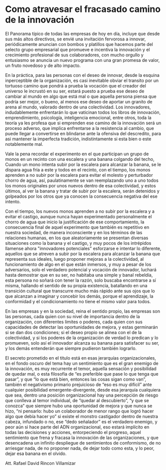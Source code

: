 # Como atravesar el fracasado camino de la innovación

El Panorama típico de todas las empresas de hoy en día, incluye que desde sus más altos directivos, se envié una invitación fervorosa a innovar, periódicamente anuncian con bombos y platillos que hacemos parte del selecto grupo empresarial que promueve e incentiva la innovación y el crecimiento profesional de sus colaboradores, con mucho orgullo y entusiasmo se anuncia un nuevo programa con una gran promesa de valor, un fruto novedoso y de alto impacto. 

En la práctica, para las personas con el deseo de innovar, desde la esquina inperceptible de la organización, es casi inevitable obviar el transito por un tortuoso camino que pondrá a prueba la vocación que el creador del universo le incrustó en su ser, estará puesto a prueba ese deseo de cambiar al mundo en algo que está mal o que aquella persona piensa que podría ser mejor, o bueno, al menos ese deseo de aportar un granito de arena al mundo, valorado dentro de una colectividad. Los innovadores, indudablemente enfrentarán lo que vaticinan todos los libros de innovación, emprendimiento, psicología, inteligencia emocional, entre otros, toda la teoría ya les profesa que si emprenden ese camino de la innovación será un proceso adverso, que implica enfrentarse a la resistencia al cambio, que puede llegar a convertirse en blindarse ante la ofensiva del descredito, para asi mantener la imperfecta tradición, indistintamente si esta bien o este notablemente mal. 

Vale la pena recordar el experimento en el que participan un grupo de monos en un recinto con una escalera y una banana colgando del techo, Cuando un mono intenta subir por la escalera para alcanzar la banana, se le dispara agua fría a este y todos en el recinto, con el tiempo, los monos aprenden a no subir por la escalera para evitar el molesto y perturbador chorro de agua, así, paulatinamente se van reemplazando uno a uno todos los monos originales por unos nuevos dentro de  esa colectividad, y estos últimos, al ver la banana y tratar de subir por la escalera, serán detenidos y golpeados por los otros que ya conocen la consecuencia negativa del ese intento. 

Con el tiempo, los nuevos monos aprenden a no subir por la escalera y a evitar el castigo, aunque nunca hayan experimentado personalmente el chorro de agua que inicio la justificación de ese comportamiento, la consecuencia final de aquel experimento que también es repetitivo en nuestra sociedad, de manera inconsciente y en los términos de las relaciones humanas, en los que aleatoriamente se presentan diversas situaciones como la banana y el castigo, y muy pocos de los intrépidos llamense ahora "innovadores potenciales" esforzarse e intentar lo diferente, aquellos que se atreven a subir por la escalera para alcanzar la banana que representa sus ideales, luego proponer mejoras a la colectividad, al funcionamiento de algo en el que están inmersos, y muy a pesar de los adversarios, solo el verdadero potencial y vocación de innovador, luchará hasta demostrar que en su ser, no habitaba una simple y banal rebeldía, esta persona no soñará con tener la razón, solo buscaba encontrarse a sí misma, hallando el sentido de su propia existencia, batallando en una transición cultural que transcurre mucho más rápido ante sus ojos que lo que alcanzan a imaginar y concebir los demás, porque el aprendizaje, la conformidad y el condicionamiento no tiene el mismo valor para todos.

En las empresas y en la sociedad, reina el sentido propio, las empresas son las personas, cada quien con su nivel de importancia dentro de la organización, con diferentes limites o poderes, cada quien con sus capacidades de detectar las oportunidades de mejora, y estas germinarán si se dan dos condiciones; si el deseo propio se alinea con el de la colectividad, y si los poderes de la organización de verdad lo predican y lo promueven, solo así el innovador alcanza su banana para satisfacer su ser, y los demás entenderán que siempre pudieron también lograrlo.

El secreto prometido en el titulo está en esas jerarquías organizacionales, en el fondo oscuro del tema hay un sentimiento que es el gran enemigo de la innovación, es muy recurrente el temor, aquella sensación y posibilidad de quedar mal, o esta filosofía de “es preferible que pase lo que tenga que pasar”, y que “lo que está bien, entonces las cosas sigan como van”, también el negativismo primario prejuicioso de “eso es muy difícil” ante cualquier posibilidad emergente-divergente, desde esa jerarquía cualquiera que sea, dentro una posición organizacional hay una percepción de riesgo que conlleva al temor individual, de “quedar al descubierto”, “y que se conozca” que siempre hubo una oportunidad de mejora y que nunca se hizo, “ni pensarlo: hubo un colaborador de menor rango que logró hacer algo que debía hacer yo” si existe el monstro castigador dentro de nuestra cabeza, infundado o no, ese “dedo señalador” es el verdadero enemigo, y peor aún si hace parte del ADN organizacional, eso estará implícito en todas las decisiones y acciones, entorpeciendo el progreso, aquel sentimiento que frena y fracasa la innovación de las organizaciones, y que desencadena un infinito despliegue de sentimientos de conformismo, de no arriesgar nada, de no proponer nada, de dejar todo como esta, y lo peor, dejar esa banana en el olvido.

Att.
Rafael David Rincon Villamizar
